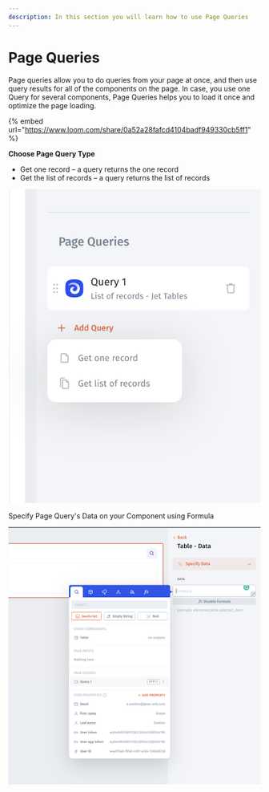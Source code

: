 ```yaml
---
description: In this section you will learn how to use Page Queries
---
```


# Page Queries

Page queries allow you to do queries from your page at once, and then use query results for all of the components on the page. In case, you use one Query for several components, Page Queries helps you to load it once and optimize the page loading.

{% embed url="https://www.loom.com/share/0a52a28fafcd4104badf949330cb5ff1" %}

**Choose Page Query Type**

* Get one record – a query returns the one record&#x20;
* Get the list of records – a query returns the list of records

![](<../../../.gitbook/assets/image (1) (1) (2) (1).png>)

Specify Page Query's Data on your Component using Formula

![](<../../../.gitbook/assets/image (2) (1) (2) (1).png>)
